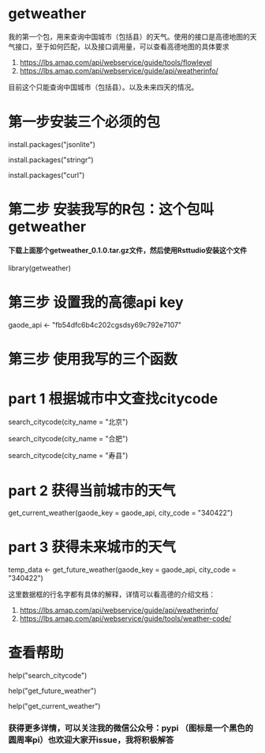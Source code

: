 # getweather
我的第一个包，用来查询中国城市（包括县）的天气。使用的接口是高德地图的天气接口，至于如何匹配，以及接口调用量，可以查看高德地图的具体要求   

1. https://lbs.amap.com/api/webservice/guide/tools/flowlevel
2. https://lbs.amap.com/api/webservice/guide/api/weatherinfo/

目前这个只能查询中国城市（包括县）。以及未来四天的情况。


# 第一步安装三个必须的包
install.packages("jsonlite")

install.packages("stringr")

install.packages("curl")

# 第二步 安装我写的R包：这个包叫getweather

#### 下载上面那个getweather_0.1.0.tar.gz文件，然后使用Rsttudio安装这个文件

library(getweather)

# 第三步 设置我的高德api key
gaode_api <- "fb54dfc6b4c202cgsdsy69c792e7107"


# 第三步 使用我写的三个函数


# part 1 根据城市中文查找citycode

search_citycode(city_name = "北京")

search_citycode(city_name = "合肥")

search_citycode(city_name = "寿县")


# part 2 获得当前城市的天气

get_current_weather(gaode_key = gaode_api, city_code = "340422")


# part 3 获得未来城市的天气
temp_data <- get_future_weather(gaode_key = gaode_api, city_code = "340422")

这里数据框的行名字都有具体的解释，详情可以看高德的介绍文档：

1. https://lbs.amap.com/api/webservice/guide/api/weatherinfo/
2. https://lbs.amap.com/api/webservice/guide/tools/weather-code/






# 查看帮助
help("search_citycode")

help("get_future_weather")

help("get_current_weather")

### 获得更多详情，可以关注我的微信公众号：pypi       （图标是一个黑色的圆周率pi）也欢迎大家开issue，我将积极解答



##### 
